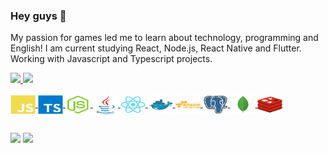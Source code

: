 ### <h3>Hey guys 👋</h3>
<p>
  My passion for games led me to learn about technology, programming and English!
  I am current studying React, Node.js, React Native and Flutter. Working with Javascript and Typescript projects.
</p>

<div>
  <a href="https://github.com/marcosvcorsi">
  <img height="180em" src="https://github-readme-stats.vercel.app/api?username=marcosvcorsi&show_icons=true&theme=dark&include_all_commits=true&count_private=true&hide=contribs,issues"/>
  <img height="180em" src="https://github-readme-stats.vercel.app/api/top-langs/?username=marcosvcorsi&layout=compact&langs_count=7&theme=dark"/>
</div>

<div style="display: inline_block"><br>
  <img align="center" height="30" width="40" src="https://raw.githubusercontent.com/devicons/devicon/master/icons/javascript/javascript-plain.svg">
  <img align="center" height="30" width="40" src="https://raw.githubusercontent.com/devicons/devicon/master/icons/typescript/typescript-original.svg">
  <img align="center" height="30" width="40" src="https://raw.githubusercontent.com/devicons/devicon/master/icons/nodejs/nodejs-original.svg">
  <img align="center" height="30" width="40" src="https://raw.githubusercontent.com/devicons/devicon/master/icons/java/java-original.svg">
  <img align="center" height="30" width="40" src="https://raw.githubusercontent.com/devicons/devicon/master/icons/react/react-original.svg">
  <img align="center" height="30" width="40" src="https://raw.githubusercontent.com/devicons/devicon/master/icons/docker/docker-original.svg">
  <img align="center" height="30" width="40" src="https://raw.githubusercontent.com/devicons/devicon/master/icons/amazonwebservices/amazonwebservices-plain-wordmark.svg">
  <img align="center" height="30" width="40" src="https://raw.githubusercontent.com/devicons/devicon/master/icons/postgresql/postgresql-original.svg">
  <img align="center" height="30" width="40" src="https://raw.githubusercontent.com/devicons/devicon/master/icons/mongodb/mongodb-original.svg">
  <img align="center" height="30" width="40" src="https://raw.githubusercontent.com/devicons/devicon/master/icons/redis/redis-original.svg">
</div>
  
  ##
 
<div> 
  <a href="https://www.linkedin.com/in/marcos-vinicius-corsi" target="_blank" rel="noopener noreferrer"><img src="https://img.shields.io/badge/-LinkedIn-%230077B5?style=for-the-badge&logo=linkedin&logoColor=white" target="_blank"></a>
  <a href="mailto:marcosvcorsi@gmail.com" target="_blank" rel="noopener noreferrer"><img src="https://img.shields.io/badge/-Gmail-c14438?style=for-the-badge&logo=Gmail&logoColor=white" target="_blank"></a>  

</div>


<!--### Hey guys 👋

My passion for games led me to learn about technology, programming and English!
I am current studying React, Node.js, React Native and Flutter. Working with Javascript and Typescript projects.

<div>
  <img height="185em" src="https://github-readme-stats.vercel.app/api?username=marcosvcorsi&count_private=true&hide=contribs,issues,prs&show_icons=true&theme=dark" />
  <img height="185em" src="https://github-readme-stats.vercel.app/api/top-langs/?username=marcosvcorsi&theme=dark&layout=compact&langs_count=7" />
</div>

[![Linkedin Badge](https://img.shields.io/badge/-LinkedIn-blue?style=flat-square&logo=Linkedin&logoColor=white&link=https://www.linkedin.com/in/marcos-vinicius-corsi/)](https://www.linkedin.com/in/marcos-vinicius-corsi/)
[![Gmail Badge](https://img.shields.io/badge/-Gmail-c14438?style=flat-square&logo=Gmail&logoColor=white&link=mailto:marcosvcorsi@gmail.com)](mailto:marcosvcorsi@gmail.com)

[![Linkedin Badge](https://img.shields.io/badge/-LinkedIn-blue?style=flat-square&logo=Linkedin&logoColor=white&link=https://www.linkedin.com/in/marcos-vinicius-corsi/)](https://www.linkedin.com/in/marcos-vinicius-corsi/)
[![Gmail Badge](https://img.shields.io/badge/-Gmail-c14438?style=flat-square&logo=Gmail&logoColor=white&link=mailto:marcosvcorsi@gmail.com)](mailto:marcosvcorsi@gmail.com)

**marcosvcorsi/marcosvcorsi** is a ✨ _special_ ✨ repository because its `README.md` (this file) appears on your GitHub profile.

Here are some ideas to get you started:

- 🔭 I’m currently working on ...
- 🌱 I’m currently learning ...
- 👯 I’m looking to collaborate on ...
- 🤔 I’m looking for help with ...
- 💬 Ask me about ...
- 📫 How to reach me: ...
- 😄 Pronouns: ...
- ⚡ Fun fact: ...
-->
